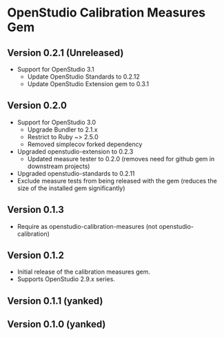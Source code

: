 # OpenStudio Calibration Measures Gem

## Version 0.2.1 (Unreleased)

* Support for OpenStudio 3.1
    * Update OpenStudio Standards to 0.2.12
    * Update OpenStudio Extension gem to 0.3.1
    
## Version 0.2.0

* Support for OpenStudio 3.0
    * Upgrade Bundler to 2.1.x
    * Restrict to Ruby ~> 2.5.0   
    * Removed simplecov forked dependency 
* Upgraded openstudio-extension to 0.2.3
    * Updated measure tester to 0.2.0 (removes need for github gem in downstream projects)
* Upgraded openstudio-standards to 0.2.11
* Exclude measure tests from being released with the gem (reduces the size of the installed gem significantly)

## Version 0.1.3

* Require as openstudio-calibration-measures (not openstudio-calibration)

## Version 0.1.2

* Initial release of the calibration measures gem.
* Supports OpenStudio 2.9.x series.

## Version 0.1.1 (yanked)
## Version 0.1.0 (yanked)

